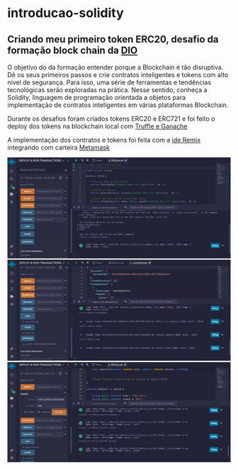 # introducao-solidity

## Criando meu primeiro token ERC20, desafio da formação block chain da [DIO](https://web.dio.me/home)

O  objetivo do da formação entender porque a Blockchain é tão disruptiva. Dê os seus primeiros passos e crie contratos inteligentes e tokens com alto nível de segurança. Para isso, uma série de ferramentas e tendências tecnológicas serão exploradas na prática. Nesse sentido, conheça a Solidity, linguagem de programação orientada a objetos para implementação de contratos inteligentes em várias plataformas Blockchain.

Durante os desafios foram criados tokens ERC20 e ERC721 e foi feito o deploy dos tokens na blockchain local com [Truffle e Ganache](https://trufflesuite.com/ganache/)

A implementação dos contratos e tokens foi feita com a [ide Remix](https://remix.ethereum.org/) integrando com carteira [Metamask](https://metamask.io/)

<img src="https://github.com/P3d50/introducao-solidity/blob/master/assets/contratoDeployado.png">
<img src="https://github.com/P3d50/introducao-solidity/blob/master/assets/totallSupplyNameSymbol.png">
<img src="https://github.com/P3d50/introducao-solidity/blob/master/assets/transfer.png">



